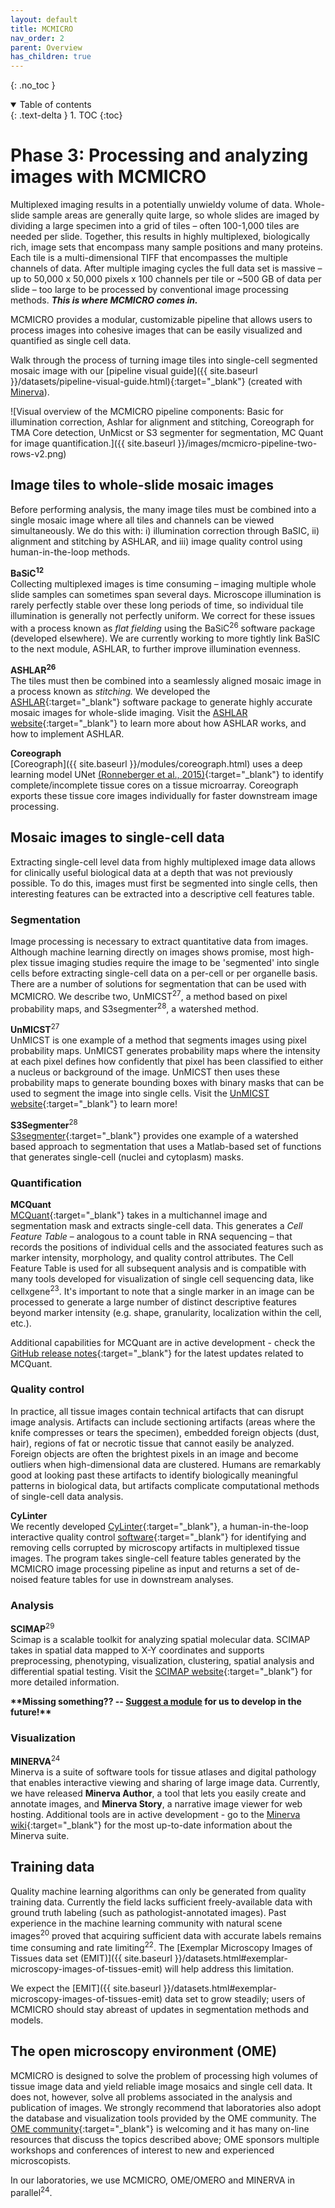 ```yaml
---
layout: default
title: MCMICRO
nav_order: 2
parent: Overview
has_children: true
---
```

{: .no_toc }

<details open markdown="block">
  <summary>
    Table of contents
  </summary>
  {: .text-delta }
1. TOC
{:toc}
</details>

# Phase 3: Processing and analyzing images with MCMICRO
Multiplexed imaging results in a potentially unwieldy volume of data. Whole-slide sample areas are generally quite large, so whole slides are imaged by dividing a large specimen into a grid of tiles – often 100-1,000 tiles are needed per slide.  Together, this results in highly multiplexed, biologically rich, image sets that encompass many sample positions and many proteins. Each tile is a multi-dimensional TIFF that encompasses the multiple channels of data. After multiple imaging cycles the full data set is massive –up to 50,000 x 50,000 pixels x 100 channels per tile or ~500 GB of data per slide – too large to be processed by conventional image processing methods. _**This is where MCMICRO comes in.**_ 

MCMICRO provides a modular, customizable pipeline that allows users to process images into cohesive images that can be easily visualized and quantified as single cell data.

Walk through the process of turning image tiles into single-cell segmented mosaic image with our [pipeline visual guide]({{ site.baseurl }}/datasets/pipeline-visual-guide.html){:target="_blank"} (created with [Minerva](./mcmicro.html#visualization)).

![Visual overview of the MCMICRO pipeline components: Basic for illumination correction, Ashlar for alignment and stitching, Coreograph for TMA Core detection, UnMicst or S3 segmenter for segmentation, MC Quant for image quantification.]({{ site.baseurl }}/images/mcmicro-pipeline-two-rows-v2.png)

## Image tiles to whole-slide mosaic images
Before performing analysis, the many image tiles must be combined into a single mosaic image where all tiles and channels can be viewed simultaneously. We do this with: i) illumination correction through BaSIC, ii) alignment and stitching by ASHLAR, and iii) image quality control using human-in-the-loop methods.

**BaSiC<sup>12</sup>**  
Collecting multiplexed images is time consuming – imaging multiple whole slide samples can sometimes span several days. Microscope illumination is rarely perfectly stable over these long periods of time, so individual tile illumination is generally not perfectly uniform. We correct for these issues with a process known as _flat fielding_ using the BaSiC<sup>26</sup> software package (developed elsewhere). We are currently working to more tightly link BaSIC to the next module, ASHLAR, to further improve illumination evenness.

**ASHLAR<sup>26</sup>**  
The tiles must then be combined into a seamlessly aligned mosaic image in a process known as _stitching._ We developed the [ASHLAR](https://github.com/labsyspharm/ashlar){:target="_blank"} software package to generate highly accurate mosaic images for whole-slide imaging. Visit the [ASHLAR website](https://labsyspharm.github.io/ashlar){:target="_blank"} to learn more about how ASHLAR works, and how to implement ASHLAR.

**Coreograph**  
[Coreograph]({{ site.baseurl }}/modules/coreograph.html) uses a deep learning model UNet [(Ronneberger et al., 2015)](https://arxiv.org/abs/1505.04597){:target="_blank"} to identify complete/incomplete tissue cores on a tissue microarray. Coreograph exports these tissue core images individually for faster downstream image processing. 

## Mosaic images to single-cell data
Extracting single-cell level data from highly multiplexed image data allows for clinically useful biological data at a depth that was not previously possible. To do this, images must first be segmented into single cells, then interesting features can be extracted into a descriptive cell features table. 

### Segmentation
Image processing is necessary to extract quantitative data from images. Although machine learning directly on images shows promise, most high-plex tissue imaging studies require the image to be 'segmented' into single cells before extracting single-cell data on a per-cell or per organelle basis. There are a number of solutions for segmentation that can be used with MCMICRO. We describe two, UnMICST<sup>27</sup>, a method based on pixel probability maps, and S3segmenter<sup>28</sup>, a watershed method.

**UnMICST**<sup>27</sup>  
UnMICST is one example of a method that segments images using pixel probability maps. UnMICST generates probability maps where the intensity at each pixel defines how confidently that pixel has been classified to either a nucleus or background of the image. UnMICST then uses these probability maps to generate bounding boxes with binary masks that can be used to segment the image into single cells. Visit the [UnMICST website](https://labsyspharm.github.io/UnMICST-info/){:target="_blank"} to learn more!

**S3Segmenter**<sup>28</sup>   
[S3segmenter](https://github.com/HMS-IDAC/S3segmenter){:target="_blank"} provides one example of a watershed based approach to segmentation that uses a Matlab-based set of functions that generates single-cell (nuclei and cytoplasm) masks. 

### Quantification
   
**MCQuant**   
[MCQuant](https://github.com/labsyspharm/quantification){:target="_blank"} takes in a multichannel image and segmentation mask and extracts single-cell data. This generates a _Cell Feature Table_ – analogous to a count table in RNA sequencing – that records the positions of individual cells and the associated features such as marker intensity, morphology, and quality control attributes. The Cell Feature Table is used for all subsequent analysis and is compatible with many tools developed for visualization of single cell sequencing data, like cellxgene<sup>23</sup>. It's important to note that a single marker in an image can be processed to generate a large number of distinct descriptive features beyond marker intensity (e.g. shape, granularity, localization within the cell, etc.).

Additional capabilities for MCQuant are in active development - check the [GitHub release notes](https://github.com/labsyspharm/quantification/releases){:target="_blank"} for the latest updates related to MCQuant. 

### Quality control

In practice, all tissue images contain technical artifacts that can disrupt image analysis. Artifacts can include sectioning artifacts (areas where the knife compresses or tears the specimen), embedded foreign objects (dust, hair), regions of fat or necrotic tissue that cannot easily be analyzed. Foreign objects are often the brightest pixels in an image and become outliers when high-dimensional data are clustered. Humans are remarkably good at looking past these artifacts to identify biologically meaningful patterns in biological data, but artifacts complicate computational methods of single-cell data analysis. 

**CyLinter**  
We recently developed [CyLinter](https://labsyspharm.github.io/cylinter/){:target="_blank"}, a human-in-the-loop interactive quality control [software](https://github.com/labsyspharm/cylinter){:target="_blank"} for identifying and removing cells corrupted by microscopy artifacts in multiplexed tissue images. The program takes single-cell feature tables generated by the MCMICRO image processing pipeline as input and returns a set of de-noised feature tables for use in downstream analyses. 

### Analysis
**SCIMAP**<sup>29</sup>  
Scimap is a scalable toolkit for analyzing spatial molecular data. SCIMAP takes in spatial data mapped to X-Y coordinates and supports preprocessing, phenotyping, visualization, clustering, spatial analysis and differential spatial testing. Visit the [SCIMAP website](https://scimap.xyz/){:target="_blank"} for more detailed information.

**\*\*Missing something?? --  [Suggest a module](./modules/#suggest-a-module) for us to develop in the future!\*\***

### Visualization

**MINERVA**<sup>24</sup>  
Minerva is a suite of software tools for tissue atlases and digital pathology that enables interactive viewing and sharing of large image data. Currently, we have released **Minerva Author**, a tool that lets you easily create and annotate images, and **Minerva Story**, a narrative image viewer for web hosting. Additional tools are in active development - go to the [Minerva wiki](https://github.com/labsyspharm/minerva-story/wiki){:target="_blank"} for the most up-to-date information about the Minerva suite. 

## Training data
Quality machine learning algorithms can only be generated from quality training data. Currently the field lacks sufficient freely-available data with ground truth labeling (such as pathologist-annotated images). Past experience in the machine learning community with natural scene images<sup>20</sup> proved that acquiring sufficient data with accurate labels remains time consuming and rate limiting<sup>22</sup>. The [Exemplar Microscopy Images of Tissues data set (EMIT)]({{ site.baseurl }}/datasets.html#exemplar-microscopy-images-of-tissues-emit) will help address this limitation. 

We expect the [EMIT]({{ site.baseurl }}/datasets.html#exemplar-microscopy-images-of-tissues-emit) data set to grow steadily; users of MCMICRO should stay abreast of updates in segmentation methods and models.

## The open microscopy environment (OME) 
MCMICRO is designed to solve the problem of processing high volumes of tissue image data and yield reliable image mosaics and single cell data. It does not, however, solve all problems associated in the analysis and publication of images. We strongly recommend that laboratories also adopt the database and visualization tools provided by the OME community. The [OME community](https://www.openmicroscopy.org/events/ome-community-meeting-2021/){:target="_blank"} is welcoming and it has many on-line resources that discuss the topics described above; OME sponsors multiple workshops and conferences of interest to new and experienced microscopists.

In our laboratories, we use MCMICRO, OME/OMERO and MINERVA in parallel<sup>24</sup>.
